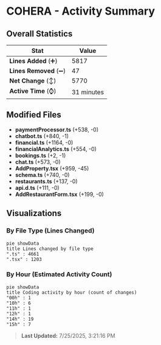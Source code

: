 # COHERA - Activity Summary 

## Overall Statistics

| Stat                   | Value                                                             |
| ---------------------- | ----------------------------------------------------------------- |
| **Lines Added** (➕)   | 5817                                          |
| **Lines Removed** (➖) | 47                                        |
| **Net Change** (↕)    | 5770                |
| **Active Time** (⌚)   | 31 minutes |


## Modified Files
- **paymentProcessor.ts** (+538, -0)
- **chatbot.ts** (+840, -1)
- **financial.ts** (+1164, -0)
- **financialAnalytics.ts** (+554, -0)
- **bookings.ts** (+2, -1)
- **chat.ts** (+573, -0)
- **AddProperty.tsx** (+959, -45)
- **schema.ts** (+740, -0)
- **restaurants.ts** (+137, -0)
- **api.d.ts** (+111, -0)
- **AddRestaurantForm.tsx** (+199, -0)

## Visualizations

### By File Type (Lines Changed)

```mermaid
pie showData
title Lines changed by file type
".ts" : 4661
".tsx" : 1203
```

### By Hour (Estimated Activity Count)

```mermaid
pie showData
title Coding activity by hour (count of changes)
"00h" : 1
"10h" : 6
"11h" : 1
"12h" : 1
"14h" : 19
"15h" : 7
```


> **Last Updated:** 7/25/2025, 3:21:16 PM